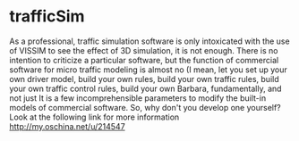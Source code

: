 # trafficSim
As a professional, traffic simulation software is only intoxicated with the use of VISSIM to see the effect of 3D simulation, it is not enough. There is no intention to criticize a particular software, but the function of commercial software for micro traffic modeling is almost no (I mean, let you set up your own driver model, build your own rules, build your own traffic rules, build your own traffic control rules, build your own Barbara, fundamentally, and not just It is a few incomprehensible parameters to modify the built-in models of commercial software. So, why don't you develop one yourself? Look at the following link for more information
http://my.oschina.net/u/214547
